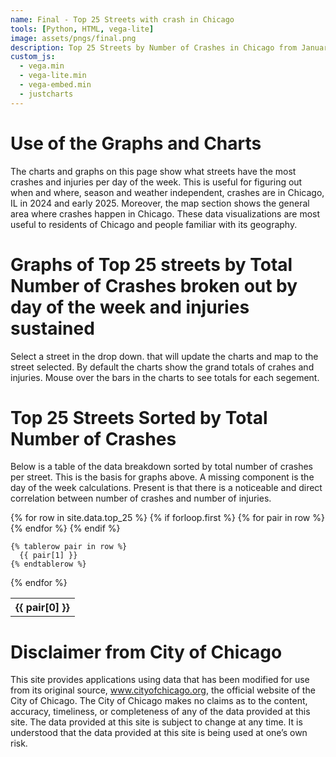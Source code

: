 ```yaml
---
name: Final - Top 25 Streets with crash in Chicago
tools: [Python, HTML, vega-lite]
image: assets/pngs/final.png
description: Top 25 Streets by Number of Crashes in Chicago from January 2024 to April 2025 broken down by Day of the Week and type of injuries
custom_js:
  - vega.min
  - vega-lite.min
  - vega-embed.min
  - justcharts
---
```


# Use of the Graphs and Charts

The charts and graphs on this page show what streets have the most crashes and injuries per day of the week. This is useful for figuring out when and where, season and weather independent, crashes are in Chicago, IL in 2024 and early 2025. Moreover, the map section shows the general area where crashes happen in Chicago. These data visualizations are most useful to residents of Chicago and people familiar with its geography.


# Graphs of Top 25 streets by Total Number of Crashes broken out by day of the week and injuries sustained

Select a street in the drop down. that will update the charts and map to the street selected. By default the charts show the grand totals of crahes and injuries. Mouse over the bars in the charts to see totals for each segement.

<vegachart schema-url="{{ site.baseurl }}/assets/json/final5.json" style="width: 100%"></vegachart>

# Top 25 Streets Sorted by Total Number of Crashes

Below is a table of the data breakdown sorted by total number of crashes per street. This is the basis for graphs above. A missing component is the day of the week calculations. Present is that there is a noticeable and direct correlation between number of crashes and number of injuries.

<table>
  {% for row in site.data.top_25 %}
    {% if forloop.first %}
    <tr>
      {% for pair in row %}
        <th>{{ pair[0] }}</th>
      {% endfor %}
    </tr>
    {% endif %}

    {% tablerow pair in row %}
      {{ pair[1] }}
    {% endtablerow %}
  {% endfor %}
</table>


# Disclaimer from City of Chicago

This site provides applications using data that has been modified for use from its original source, www.cityofchicago.org, the official website of the City of Chicago.  The City of Chicago makes no claims as to the content, accuracy, timeliness, or completeness of any of the data provided at this site.  The data provided at this site is subject to change at any time.  It is understood that the data provided at this site is being used at one’s own risk.

<!--
# States with Sitting per year

<vegachart schema-url="{{ site.baseurl }}/assets/json/bf_year_state_chart.json" style="width: 100%"></vegachart>

This chart displays total sightings per year as well as total sightings by state. The total sightings by state portion is also interactive. Clicking on a state’s column will change the sightings per year to focus on that state. The color and encoding is default. The default schema to break down by states had too few options for all the states. Moreover, the goal of the chart is to show the number of sightings per state. The interactivity of the sightings per year updating to the specific state. Breaking out the sightings by year allows for context for why Wyoming has the most sightings but it’s a gentle slope instead of a spike.


## Search The Data & Methods

<!--Below is where we can put some links to both the data and the analysis code as buttons:

```
<div class="left">
{% include elements/button.html link="https://github.com/vega/vega/blob/main/docs/data/cars.json" text="The Data" %}
</div>

<div class="right">
{% include elements/button.html link="https://blog.4dcu.be/programming/2021/05/03/Interactive-Visualizations.html" text="The Analysis" %}
</div>
```
--->

<!-- these are written in a combo of html and liquid -->
<!--
<div class="left">
{% include elements/button.html link="https://data.cityofchicago.org/Transportation/Traffic-Crashes-Crashes/85ca-t3if/explore/query/SELECT%0A%20%20%60crash_record_id%60%2C%0A%20%20%60crash_date_est_i%60%2C%0A%20%20%60crash_date%60%2C%0A%20%20%60posted_speed_limit%60%2C%0A%20%20%60traffic_control_device%60%2C%0A%20%20%60device_condition%60%2C%0A%20%20%60weather_condition%60%2C%0A%20%20%60lighting_condition%60%2C%0A%20%20%60first_crash_type%60%2C%0A%20%20%60trafficway_type%60%2C%0A%20%20%60lane_cnt%60%2C%0A%20%20%60alignment%60%2C%0A%20%20%60roadway_surface_cond%60%2C%0A%20%20%60road_defect%60%2C%0A%20%20%60report_type%60%2C%0A%20%20%60crash_type%60%2C%0A%20%20%60intersection_related_i%60%2C%0A%20%20%60private_property_i%60%2C%0A%20%20%60hit_and_run_i%60%2C%0A%20%20%60damage%60%2C%0A%20%20%60date_police_notified%60%2C%0A%20%20%60prim_contributory_cause%60%2C%0A%20%20%60sec_contributory_cause%60%2C%0A%20%20%60street_no%60%2C%0A%20%20%60street_direction%60%2C%0A%20%20%60street_name%60%2C%0A%20%20%60beat_of_occurrence%60%2C%0A%20%20%60photos_taken_i%60%2C%0A%20%20%60statements_taken_i%60%2C%0A%20%20%60dooring_i%60%2C%0A%20%20%60work_zone_i%60%2C%0A%20%20%60work_zone_type%60%2C%0A%20%20%60workers_present_i%60%2C%0A%20%20%60num_units%60%2C%0A%20%20%60most_severe_injury%60%2C%0A%20%20%60injuries_total%60%2C%0A%20%20%60injuries_fatal%60%2C%0A%20%20%60injuries_incapacitating%60%2C%0A%20%20%60injuries_non_incapacitating%60%2C%0A%20%20%60injuries_reported_not_evident%60%2C%0A%20%20%60injuries_no_indication%60%2C%0A%20%20%60injuries_unknown%60%2C%0A%20%20%60crash_hour%60%2C%0A%20%20%60crash_day_of_week%60%2C%0A%20%20%60crash_month%60%2C%0A%20%20%60latitude%60%2C%0A%20%20%60longitude%60%2C%0A%20%20%60location%60%0AWHERE%0A%20%20%60crash_date%60%0A%20%20%20%20BETWEEN%20%222024-01-01T00%3A00%3A00%22%20%3A%3A%20floating_timestamp%0A%20%20%20%20AND%20%222025-04-13T11%3A48%3A27%22%20%3A%3A%20floating_timestamp%0AORDER%20BY%20%60crash_date%60%20DESC%20NULL%20FIRST%2C%20%60crash_record_id%60%20ASC%20NULL%20LAST/page/filter" text="The Data" %}
</div>

<div class="right">
{% include elements/button.html link="https://github.com/np42-uiuc/np42-uiuc.github.io/blob/2826b559ffc560867f63acae3c63e9f1fbcdd0f4/python_notebooks/Workbook.ipynb" text="The Analysis" %}
</div>
--->
